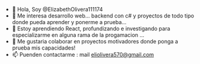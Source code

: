 - 👋 Hola, Soy @ElizabethOlivera111174
- 👀 Me interesa desarrollo web... backend con c# y proyectos de todo tipo donde pueda aprender y ponerme a prueba...
- 🌱 Estoy aprendiendo React, profundizando e investigando para especializarme en alguna rama de la progamacion ...
- 💞️ Me gustaria colaborar en proyectos motivadores  donde ponga a prueba mis capacidades!
- 📫 Puenden contactarme : mail eliolivera570@gmail.com

<!---
ElizabethOlivera111174/ElizabethOlivera111174 is a ✨ special ✨ repository because its `README.md` (this file) appears on your GitHub profile.
You can click the Preview link to take a look at your changes.
--->

